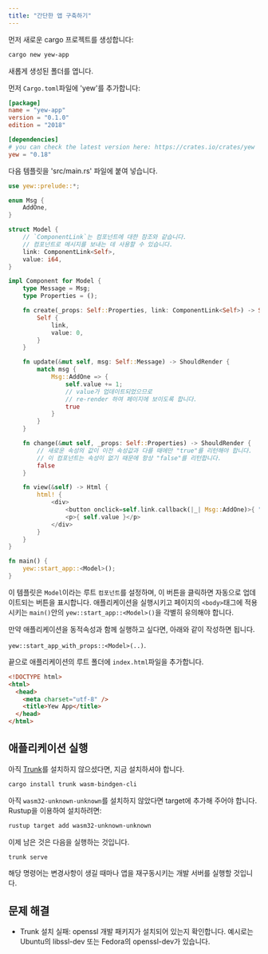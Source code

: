 ```yaml
---
title: "간단한 앱 구축하기"
---
```


먼저 새로운 cargo 프로젝트를 생성합니다:

```bash
cargo new yew-app
```

새롭게 생성된 폴더를 엽니다.

먼저 `Cargo.toml`파일에 'yew'를 추가합니다:

```toml
[package]
name = "yew-app"
version = "0.1.0"
edition = "2018"

[dependencies]
# you can check the latest version here: https://crates.io/crates/yew
yew = "0.18"
```

다음 템플릿을 'src/main.rs' 파일에 붙여 넣습니다.


```rust
use yew::prelude::*;

enum Msg {
    AddOne,
}

struct Model {
    // `ComponentLink`는 컴포넌트에 대한 참조와 같습니다.
    // 컴포넌트로 메시지를 보내는 데 사용할 수 있습니다.
    link: ComponentLink<Self>,
    value: i64,
}

impl Component for Model {
    type Message = Msg;
    type Properties = ();

    fn create(_props: Self::Properties, link: ComponentLink<Self>) -> Self {
        Self {
            link,
            value: 0,
        }
    }

    fn update(&mut self, msg: Self::Message) -> ShouldRender {
        match msg {
            Msg::AddOne => {
                self.value += 1;
                // value가 업데이트되었으므로
                // re-render 하여 페이지에 보이도록 합니다.
                true
            }
        }
    }

    fn change(&mut self, _props: Self::Properties) -> ShouldRender {
        // 새로운 속성의 값이 이전 속성값과 다를 때에만 "true"를 리턴해야 합니다.
        // 이 컴포넌트는 속성이 없기 때문에 항상 "false"를 리턴합니다.
        false
    }

    fn view(&self) -> Html {
        html! {
            <div>
                <button onclick=self.link.callback(|_| Msg::AddOne)>{ "+1" }</button>
                <p>{ self.value }</p>
            </div>
        }
    }
}

fn main() {
    yew::start_app::<Model>();
}
```

이 템플릿은 `Model`이라는 루트 `컴포넌트`를 설정하며, 이 버튼을 클릭하면 자동으로 업데이트되는 버튼을 표시합니다.
애플리케이션을 실행시키고 페이지의 `<body>`태그에 적용시키는 `main()`안의 `yew::start_app::<Model>()`을 각별히 유의해야 합니다.

만약 애플리케이션을 동적속성과 함께 실행하고 싶다면, 아래와 같이 작성하면 됩니다.

`yew::start_app_with_props::<Model>(..)`.

끝으로 애플리케이션의 루트 폴더에 `index.html`파일을 추가합니다.

```html
<!DOCTYPE html>
<html>
  <head>
    <meta charset="utf-8" />
    <title>Yew App</title>
  </head>
</html>
```

## 애플리케이션 실행

아직 [Trunk](https://github.com/thedodd/trunk)를 설치하지 않으셨다면, 지금 설치하셔야 합니다.

```bash
cargo install trunk wasm-bindgen-cli
```

아직 `wasm32-unknown-unknown`를 설치하지 않았다면 target에 추가해 주어야 합니다.
Rustup을 이용하여 설치하려면:

```bash
rustup target add wasm32-unknown-unknown
```

이제 남은 것은 다음을 실행하는 것입니다.

```bash
trunk serve
```

해당 명령어는 변경사항이 생길 때마나 앱을 재구동시키는 개발 서버를 실행할 것입니다.



## 문제 해결

* Trunk 설치 실패:
  openssl 개발 패키지가 설치되어 있는지 확인합니다.
  예시로는 Ubuntu의 libssl-dev 또는 Fedora의 openssl-dev가 있습니다.
